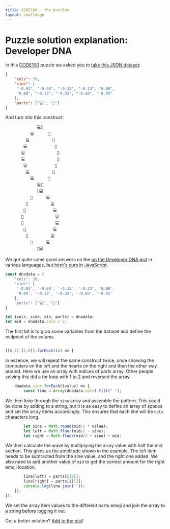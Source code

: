 ```yaml
---
title: CODE100 - the puzzles 
layout: challenge
---
```


# Puzzle solution explanation: Developer DNA

In this [CODE100](https://code100.dev) puzzle we asked you to [take this JSON dataset](dnadata.json):

```json
{
    "cols": 30,
    "sine": [
     "-0.93", "-0.60", "-0.33", "-0.13", "0.00",
     "0.00", "-0.13", "-0.33", "-0.60", "-0.93"
    ],
    "parts": ["💻", "💖"]
}
```

And turn into this construct:

```
              💻💖              
           💻      💖           
         💻          💖         
        💻            💖        
       💻              💖       
       💻              💖       
        💻            💖        
         💻          💖         
           💻      💖           
              💻💖              
              💖💻              
           💖      💻           
         💖          💻         
        💖            💻        
       💖              💻       
       💖              💻       
        💖            💻        
         💖          💻         
           💖      💻           
              💖💻            
```

We got quite some good answers on the [on the Developer DNA gist](https://gist.github.com/codepo8/31b9ad820c03916941c294c404831829) in various languages, but [here's ours in JavaScript](solutions/javascript/dnadata.js).


```javascript
const dnadata = {
    "cols": 30,
    "sine": [
     '-0.93', '-0.60', '-0.33', '-0.13', '0.00',
     '0.00', '-0.13', '-0.33', '-0.60', '-0.93'
    ],
    "parts": ["💻", "💖"]
}

let {cols, sine, sin, parts} = dnadata;
let mid = dnadata.cols / 2;
```

The first bit is to grab some variables from the dataset and define the midpoint of the colums.

```javascript

[[0,1],[1,0]].forEach((i) => {
```

In essence, we will repeat the same construct twice, once showing the computers on the left and the hearts on the right and then the other way around. Here we use an array with indices of parts array. Other people solving this did a for loop with 1 to 2 and reversed the array. 

```javascript
    dnadata.sine.forEach((value) => {
        const line = Array(dnadata.cols).fill(" ");
```

We then loop through the `sine` array and assemble the pattern. This could be done by adding to a string, but it is as easy to define an array of spaces and set the array items accordingly. This ensures that each line will be `cols` characters long.

```javascript
        let sine = Math.round(mid/2 * value);
        let left = Math.floor(mid/2 - sine);
        let right = Math.floor(mid/2 + sine) + mid;
```

We then calculate the wave by multiplying the array value with half the mid section. This gives us the amplitude shown in the example. The left item needs to be subtracted from the sine value, and the right one added. We also need to add another value of `mid` to get the correct amount for the right emoji location.


```javascript
        line[left] = parts[i[0]];
        line[right] = parts[i[1]];
        console.log(line.join(''));
    });
});
```

We set the array item values to the different parts emoji and join the array to a string before logging it out.

Got a better solution? [Add to the gist](https://gist.github.com/codepo8/31b9ad820c03916941c294c404831829)!